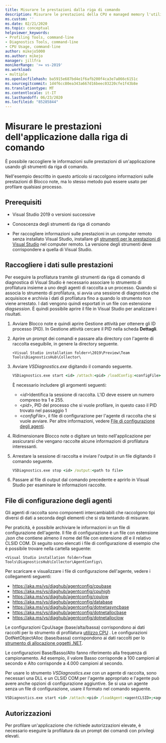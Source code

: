 ```yaml
---
title: Misurare le prestazioni dalla riga di comando
description: Misurare le prestazioni della CPU e managed memory l'utilizzo nell'applicazione dalla riga di comando.
ms.custom: ''
ms.date: 02/21/2020
ms.topic: conceptual
helpviewer_keywords:
- Profiling Tools, command-line
- Diagnostics Tools, command-line
- CPU Usage, command-line
author: mikejo5000
ms.author: mikejo
manager: jillfra
monikerRange: '>= vs-2019'
ms.workload:
- multiple
ms.openlocfilehash: ba5915e687bd4e1f6afb200f4ca3e7a866c6151c
ms.sourcegitcommit: 1d4f6cc80ea343a667d16beec03220cfe1f43b8e
ms.translationtype: MT
ms.contentlocale: it-IT
ms.lasthandoff: 06/23/2020
ms.locfileid: "85285844"
---
```

# <a name="measure-application-performance-from-the-command-line"></a>Misurare le prestazioni dell'applicazione dalla riga di comando

È possibile raccogliere le informazioni sulle prestazioni di un'applicazione usando gli strumenti da riga di comando.

Nell'esempio descritto in questo articolo si raccolgono informazioni sulle prestazioni di Blocco note, ma lo stesso metodo può essere usato per profilare qualsiasi processo.

## <a name="prerequisites"></a>Prerequisiti

* Visual Studio 2019 o versioni successive

* Conoscenza degli strumenti da riga di comando

* Per raccogliere informazioni sulle prestazioni in un computer remoto senza installato Visual Studio, installare gli [strumenti per le prestazioni di Visual Studio](https://visualstudio.microsoft.com/downloads#remote-tools-for-visual-studio-2019) nel computer remoto. La versione degli strumenti deve corrispondere a quella di Visual Studio.

## <a name="collect-performance-data"></a>Raccogliere i dati sulle prestazioni

Per eseguire la profilatura tramite gli strumenti da riga di comando di diagnostica di Visual Studio è necessario associare lo strumento di profilatura insieme a uno degli agenti di raccolta a un processo. Quando si associa lo strumento di profilatura, si avvia una sessione di diagnostica che acquisisce e archivia i dati di profilatura fino a quando lo strumento non viene arrestato. I dati vengono quindi esportati in un file con estensione *diagsession*. È quindi possibile aprire il file in Visual Studio per analizzare i risultati.

1. Avviare Blocco note e quindi aprire Gestione attività per ottenere gli ID processo (PID). In Gestione attività cercare il PID nella scheda **Dettagli**.

1. Aprire un prompt dei comandi e passare alla directory con l'agente di raccolta eseguibile, in genere la directory seguente.

   ```<Visual Studio installation folder>\2019\Preview\Team Tools\DiagnosticsHub\Collector\```

1. Avviare *VSDiagnostics.exe* digitando il comando seguente.

   ```cmd
   VSDiagnostics.exe start <id> /attach:<pid> /loadConfig:<configFile>
   ```

   È necessario includere gli argomenti seguenti:

   * \<*id*>Identifica la sessione di raccolta. L'ID deve essere un numero compreso tra 1 e 255.
   * \<*pid*>, PID del processo che si vuole profilare, in questo caso il PID trovato nel passaggio 1
   * \<*configFile*>, il file di configurazione per l'agente di raccolta che si vuole avviare. Per altre informazioni, vedere [File di configurazione degli agenti](#config_file).

1. Ridimensionare Blocco note o digitare un testo nell'applicazione per assicurarsi che vengano raccolte alcune informazioni di profilatura interessanti.

1. Arrestare la sessione di raccolta e inviare l'output in un file digitando il comando seguente.

   ```cmd
   VSDiagnostics.exe stop <id> /output:<path to file>
   ```

1. Passare al file di output dal comando precedente e aprirlo in Visual Studio per esaminare le informazioni raccolte.

## <a name="agent-configuration-files"></a><a name="config_file"></a> File di configurazione degli agenti

Gli agenti di raccolta sono componenti intercambiabili che raccolgono tipi diversi di dati a seconda degli elementi che si sta tentando di misurare.

Per praticità, è possibile archiviare le informazioni in un file di configurazione dell'agente. Il file di configurazione è un file con estensione *.json* che contiene almeno il nome del file con estensione *dll* e il relativo CLSID COM. Di seguito sono elencati i file di configurazione di esempio che è possibile trovare nella cartella seguente:

```<Visual Studio installation folder>Team Tools\DiagnosticsHub\Collector\AgentConfigs\```

Per scaricare e visualizzare i file di configurazione dell'agente, vedere i collegamenti seguenti:

- https://aka.ms/vs/diaghub/agentconfig/cpubase
- https://aka.ms/vs/diaghub/agentconfig/cpuhigh
- https://aka.ms/vs/diaghub/agentconfig/cpulow
- https://aka.ms/vs/diaghub/agentconfig/database
- https://aka.ms/vs/diaghub/agentconfig/dotnetasyncbase
- https://aka.ms/vs/diaghub/agentconfig/dotnetallocbase
- https://aka.ms/vs/diaghub/agentconfig/dotnetalloclow

Le configurazioni CpuUsage (base/alta/bassa) corrispondono ai dati raccolti per lo strumento di profilatura [utilizzo CPU](../profiling/cpu-usage.md) .
Le configurazioni DotNetObjectAlloc (base/bassa) corrispondono ai dati raccolti per lo [strumento di allocazione oggetti .NET](../profiling/dotnet-alloc-tool.md).

Le configurazioni Base/Basso/Alto fanno riferimento alla frequenza di campionamento. Ad esempio, il valore Basso corrisponde a 100 campioni al secondo e Alto corrisponde a 4.000 campioni al secondo.

Per usare lo strumento *VSDiagnostics.exe* con un agente di raccolta, sono necessari una DLL e un CLSID COM per l'agente appropriato e l'agente può avere anche opzioni di configurazione aggiuntive. Se si usa un agente senza un file di configurazione, usare il formato nel comando seguente.

```cmd
VSDiagnostics.exe start <id> /attach:<pid> /loadAgent:<agentCLSID>;<agentName>[;<config>]
```

## <a name="permissions"></a>Autorizzazioni

Per profilare un'applicazione che richiede autorizzazioni elevate, è necessario eseguire la profilatura da un prompt dei comandi con privilegi elevati.

